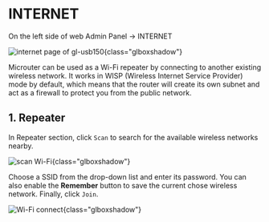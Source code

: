 # INTERNET

On the left side of web Admin Panel -> INTERNET

![internet page of gl-usb150](https://static.gl-inet.com/docs/router/en/3/setup/gl-usb150/internet/internet_page_gl-usb150.png){class="glboxshadow"}

Microuter can be used as a Wi-Fi repeater by connecting to another existing wireless network. It works in WISP (Wireless Internet Service Provider) mode by default, which means that the router will create its own subnet and act as a firewall to protect you from the public network.

## 1. Repeater

In Repeater section, click `Scan` to search for the available wireless networks nearby.

![scan Wi-Fi](https://static.gl-inet.com/docs/router/en/3/setup/gl-usb150/internet/repeater_scan_gl-usb150.png){class="glboxshadow"}

Choose a SSID from the drop-down list and enter its password. You can also enable the **Remember** button to save the current chose wireless network. Finally, click `Join`.

![Wi-Fi connect](https://static.gl-inet.com/docs/router/en/3/setup/share/internet/repeater_connect.png){class="glboxshadow"}
